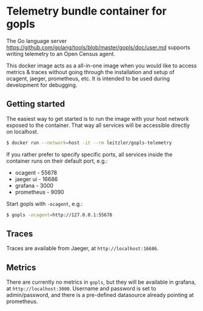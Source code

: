 # Telemetry bundle container for gopls

The Go language server https://github.com/golang/tools/blob/master/gopls/doc/user.md supports writing telemetry to an Open Census agent.

This docker image acts as a all-in-one image when you would like to access metrics & traces without going through the installation and setup of ocagent, jaeger, prometheus, etc. It is intended to be used during development for debugging.

## Getting started

The easiest way to get started is to run the image with your host network exposed to the container. That way all services will be accessible directly on localhost.

```bash
$ docker run --network=host -it --rm leitzler/gopls-telemetry 
```

If you rather prefer to specify specific ports, all services inside the container runs on their default port, e.g.:
* ocagent - 55678
* jaeger ui - 16686
* grafana - 3000
* prometheus - 9090

Start gopls with `-ocagent`, e.g.:
```bash
$ gopls -ocagent=http://127.0.0.1:55678
```

## Traces
Traces are available from Jaeger, at `http://localhost:16686`.

## Metrics
There are currently no metrics in `gopls`, but they will be available in grafana, at `http://localhost:3000`. Username and password is set to admin/password, and there is a pre-defined datasource already pointing at prometheus.


